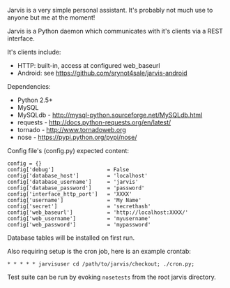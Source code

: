 Jarvis is a very simple personal assistant. It's probably not
much use to anyone but me at the moment!



Jarvis is a Python daemon which communicates with it's clients
via a REST interface.

It's clients include:

- HTTP: built-in, access at configured web_baseurl
- Android: see https://github.com/srynot4sale/jarvis-android


Dependencies:

- Python 2.5+
- MySQL
- MySQLdb - http://mysql-python.sourceforge.net/MySQLdb.html
- requests - http://docs.python-requests.org/en/latest/
- tornado - http://www.tornadoweb.org
- nose - https://pypi.python.org/pypi/nose/


Config file's (config.py) expected content:

    config = {}
    config['debug']                 = False
    config['database_host']         = 'localhost'
    config['database_username']     = 'jarvis'
    config['database_password']     = 'password'
    config['interface_http_port']   = 'XXXX'
    config['username']              = 'My Name'
    config['secret']                = 'secrethash'
    config['web_baseurl']           = 'http://localhost:XXXX/'
    config['web_username']          = 'myusername'
    config['web_password']          = 'mypassword'


Database tables will be installed on first run.

Also requiring setup is the cron job, here is an example crontab:

    * * * * * jarvisuser cd /path/to/jarvis/checkout; ./cron.py;


Test suite can be run by evoking `nosetests` from the root jarvis directory.
